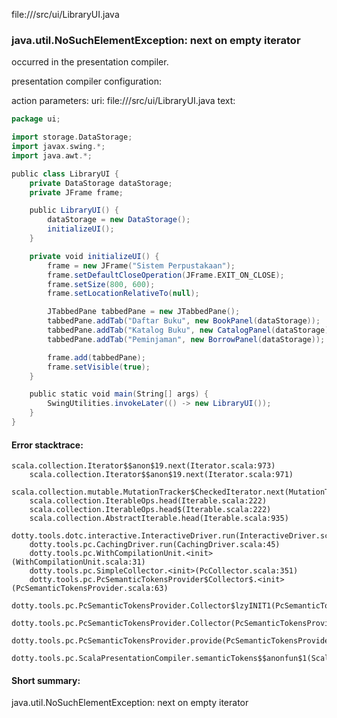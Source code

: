 file://<WORKSPACE>/src/ui/LibraryUI.java
### java.util.NoSuchElementException: next on empty iterator

occurred in the presentation compiler.

presentation compiler configuration:


action parameters:
uri: file://<WORKSPACE>/src/ui/LibraryUI.java
text:
```scala
package ui;

import storage.DataStorage;
import javax.swing.*;
import java.awt.*;

public class LibraryUI {
    private DataStorage dataStorage;
    private JFrame frame;

    public LibraryUI() {
        dataStorage = new DataStorage();
        initializeUI();
    }

    private void initializeUI() {
        frame = new JFrame("Sistem Perpustakaan");
        frame.setDefaultCloseOperation(JFrame.EXIT_ON_CLOSE);
        frame.setSize(800, 600);
        frame.setLocationRelativeTo(null);

        JTabbedPane tabbedPane = new JTabbedPane();
        tabbedPane.addTab("Daftar Buku", new BookPanel(dataStorage));
        tabbedPane.addTab("Katalog Buku", new CatalogPanel(dataStorage));
        tabbedPane.addTab("Peminjaman", new BorrowPanel(dataStorage));

        frame.add(tabbedPane);
        frame.setVisible(true);
    }

    public static void main(String[] args) {
        SwingUtilities.invokeLater(() -> new LibraryUI());
    }
}
```



#### Error stacktrace:

```
scala.collection.Iterator$$anon$19.next(Iterator.scala:973)
	scala.collection.Iterator$$anon$19.next(Iterator.scala:971)
	scala.collection.mutable.MutationTracker$CheckedIterator.next(MutationTracker.scala:76)
	scala.collection.IterableOps.head(Iterable.scala:222)
	scala.collection.IterableOps.head$(Iterable.scala:222)
	scala.collection.AbstractIterable.head(Iterable.scala:935)
	dotty.tools.dotc.interactive.InteractiveDriver.run(InteractiveDriver.scala:164)
	dotty.tools.pc.CachingDriver.run(CachingDriver.scala:45)
	dotty.tools.pc.WithCompilationUnit.<init>(WithCompilationUnit.scala:31)
	dotty.tools.pc.SimpleCollector.<init>(PcCollector.scala:351)
	dotty.tools.pc.PcSemanticTokensProvider$Collector$.<init>(PcSemanticTokensProvider.scala:63)
	dotty.tools.pc.PcSemanticTokensProvider.Collector$lzyINIT1(PcSemanticTokensProvider.scala:63)
	dotty.tools.pc.PcSemanticTokensProvider.Collector(PcSemanticTokensProvider.scala:63)
	dotty.tools.pc.PcSemanticTokensProvider.provide(PcSemanticTokensProvider.scala:88)
	dotty.tools.pc.ScalaPresentationCompiler.semanticTokens$$anonfun$1(ScalaPresentationCompiler.scala:111)
```
#### Short summary: 

java.util.NoSuchElementException: next on empty iterator